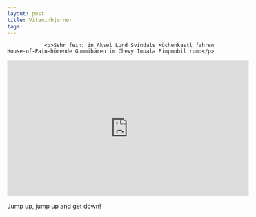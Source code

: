 ```yaml
---
layout: post
title: Vitaminbjørner
tags:
---
```



                <p>Sehr fein: in Aksel Lund Svindals Küchenkastl fahren House-of-Pain-hörende Gummibären im Chevy Impala Pimpmobil rum:</p>
<iframe width="560" height="315" src="https://www.youtube.com/embed/VyCHBTp1V_U" frameborder="0" allowfullscreen></iframe>
<p>Jump up, jump up and get down!</p>

